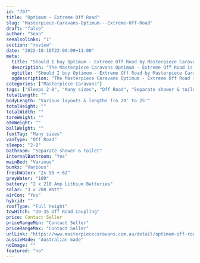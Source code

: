 ```yaml
---
id: "707"
title: "Optimum - Extreme Off Road"
slug: "Masterpiece-Caravans-Optimum---Extreme-Off-Road"
draft: "false"
author: "Sean"
seealsolinks: "1"
section: "review"
date: "2022-10-10T22:00:09+11:00"
meta:
  title: "Should I buy Optimum - Extreme Off Road by Masterpiece Caravans?"
  description: "The Masterpiece Caravans Optimum - Extreme Off Road is classed as Off Road, and sleeps 2-8 people. It is Australian made and comes in at Many sizes. It generally has Separate shower & toilet."
  ogtitle: "Should I buy Optimum - Extreme Off Road by Masterpiece Caravans?"
  ogdescription: "The Masterpiece Caravans Optimum - Extreme Off Road is classed as Off Road, and sleeps 2-8 people. It is Australian made and comes in at Many sizes. It generally has Separate shower & toilet."
categories: ["Masterpiece Caravans"]
tags: ["Sleeps 2-8", "Many sizes", "Off Road", "Separate shower & toilet", "Full height", "Price Unknown", "Australian made"]
totalLength: ""
bodyLength: "Various layouts & lengths fro 20' to 25'"
totalHeight: ""
totalWidth: ""
tareWeight: ""
atmWeight: ""
ballWeight: ""
footTag: "Many sizes"
vanType: "Off Road"
sleeps: "2-8"
bathroom: "Separate shower & toilet"
internalBathroom: "Yes"
mainBed: "Various"
bunks: "Various"
freshWater: "2x 95 + 62"
greyWater: "100"
battery: "2 x 210 Amp Lithium Batteries"
solar: "3 x 200 Watt"
airCon: "Yes"
hybrid: ""
roofType: "Full height"
towHitch: "D0-35 Off Road Coupling"
price: Contact Seller
priceRangeMin: "Contact Seller"
priceRangeMax: "Contact Seller"
urlLink: "https://www.masterpiececaravans.com.au/detail/optimum-off-road-extreme-off-road-luxury.html"
aussieMade: "Australian made"
noImage: ""
featured: "no"
---
```

